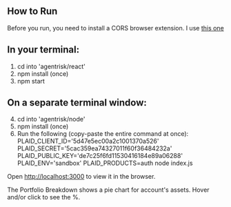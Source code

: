 ## How to Run

Before you run, you need to install a CORS browser extension. I use [this one](https://chrome.google.com/webstore/detail/allow-control-allow-origi/nlfbmbojpeacfghkpbjhddihlkkiljbi?hl=en)

## In your terminal:

1) cd into 'agentrisk/react'
2) npm install (once)
3) npm start
## On a separate terminal window:
4) cd into 'agentrisk/node'
5) npm install (once)
6) Run the following (copy-paste the entire command at once): 
PLAID_CLIENT_ID='5d47e5ec00a2c1001370a526' PLAID_SECRET='5cac359ea74327011f60f36484232a' PLAID_PUBLIC_KEY='de7c25f6fd11530416184e89a06288' PLAID_ENV='sandbox' PLAID_PRODUCTS=auth node index.js

Open [http://localhost:3000](http://localhost:3000) to view it in the browser.

The Portfolio Breakdown shows a pie chart for account's assets. Hover and/or click to see the %.